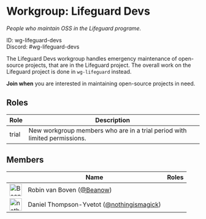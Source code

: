<!-- GENERATED FILE, DON'T EDIT -->
# Workgroup: Lifeguard Devs

_People who maintain OSS in the Lifeguard programe._

ID: wg-lifeguard-devs<br>
Discord: #wg-lifeguard-devs

The Lifeguard Devs workgroup handles emergency maintenance of open-source
projects, that are in the Lifeguard project.
The overall work on the Lifeguard project is done in `wg-lifeguard` instead.

**Join when** you are interested in maintaining open-source projects in need.

## Roles

Role | Description
--- | ---
trial|New workgroup members who are in a trial period with limited permissions.

## Members

&nbsp;|Name|Roles
--- | --- | ---
<img src="https://avatars.githubusercontent.com/Beanow?v=4&s=32" width="32" height="32" alt="Beanow" />|Robin van Boven ([@Beanow](https://github.com/Beanow))|
<img src="https://avatars.githubusercontent.com/nothingismagick?v=4&s=32" width="32" height="32" alt="nothingismagick" />|Daniel Thompson-Yvetot ([@nothingismagick](https://github.com/nothingismagick))|
